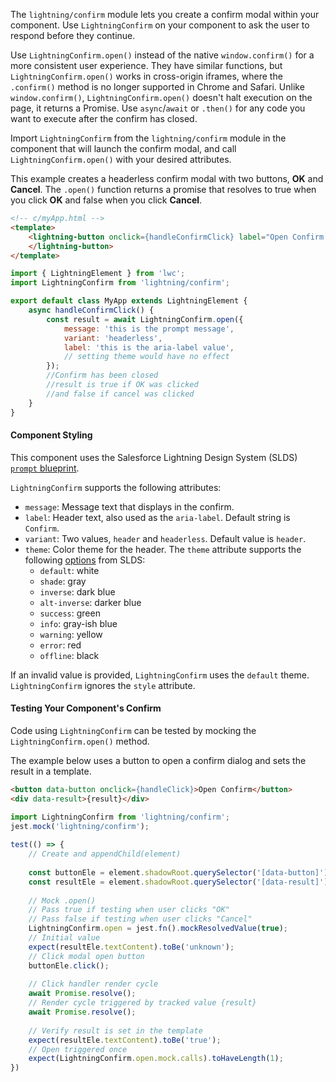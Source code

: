 The `lightning/confirm` module lets you create a confirm modal within your component. Use `LightningConfirm` on your component to ask the user to respond before they continue.

Use `LightningConfirm.open()` instead of the native `window.confirm()` for a more consistent user experience. They have similar functions, but `LightningConfirm.open()` works in cross-origin iframes, where the `.confirm()` method is no longer supported in Chrome and Safari. Unlike `window.confirm()`, `LightningConfirm.open()` doesn't halt execution on the page, it returns a Promise. Use `async`/`await` or `.then()` for any code you want to execute after the confirm has closed.

Import `LightningConfirm` from the `lightning/confirm` module in the component that will launch the confirm modal, and call `LightningConfirm.open()` with your desired attributes.

This example creates a headerless confirm modal with two buttons, **OK** and **Cancel**. The `.open()` function returns a promise that resolves to true when you click **OK** and false when you  click **Cancel**.

```html
<!-- c/myApp.html -->
<template>
    <lightning-button onclick={handleConfirmClick} label="Open Confirm Modal">
    </lightning-button>
</template>
```

```javascript
import { LightningElement } from 'lwc';
import LightningConfirm from 'lightning/confirm';

export default class MyApp extends LightningElement {
    async handleConfirmClick() {
        const result = await LightningConfirm.open({
            message: 'this is the prompt message',
            variant: 'headerless',
            label: 'this is the aria-label value',
            // setting theme would have no effect
        });
        //Confirm has been closed
        //result is true if OK was clicked
        //and false if cancel was clicked
    }
}
```

#### Component Styling

This component uses the Salesforce Lightning Design System (SLDS) [`prompt` blueprint](https://www.lightningdesignsystem.com/components/prompt/#site-main-content).

`LightningConfirm` supports the following attributes:

-   `message`: Message text that displays in the confirm.
-   `label`: Header text, also used as the `aria-label`. Default string is `Confirm`.
-   `variant`: Two values, `header` and `headerless`. Default value is `header`.
-   `theme`: Color theme for the header. The `theme` attribute supports the following [options](https://www.lightningdesignsystem.com/utilities/themes/#site-main-content) from SLDS:
    -   `default`: white
    -   `shade`: gray
    -   `inverse`: dark blue
    -   `alt-inverse`: darker blue
    -   `success`: green
    -   `info`: gray-ish blue
    -   `warning`: yellow
    -   `error`: red
    -   `offline`: ​black​

If an invalid value is provided, `LightningConfirm` uses the `default` theme. `LightningConfirm` ignores the `style` attribute.

#### Testing Your Component's Confirm

Code using `LightningConfirm` can be tested by mocking the `LightningConfirm.open()` method.

The example below uses a button to open a confirm dialog and sets the result in a template.

```html
<button data-button onclick={handleClick}>Open Confirm</button>
<div data-result>{result}</div>
```

```js
import LightningConfirm from 'lightning/confirm';
jest.mock('lightning/confirm');
​
test(() => {
    // Create and appendChild(element)
​
    const buttonEle = element.shadowRoot.querySelector('[data-button]');
    const resultEle = element.shadowRoot.querySelector('[data-result]');
​
    // Mock .open()
    // Pass true if testing when user clicks "OK"
    // Pass false if testing when user clicks "Cancel"
    LightningConfirm.open = jest.fn().mockResolvedValue(true);
    // Initial value
    expect(resultEle.textContent).toBe('unknown');
    // Click modal open button
    buttonEle.click();
​
    // Click handler render cycle
    await Promise.resolve();
    // Render cycle triggered by tracked value {result}
    await Promise.resolve();
​
    // Verify result is set in the template
    expect(resultEle.textContent).toBe('true');
    // Open triggered once
    expect(LightningConfirm.open.mock.calls).toHaveLength(1);
})
```

